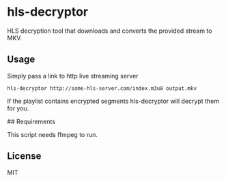 # hls-decryptor

HLS decryption tool that downloads and converts the provided stream to MKV.

## Usage

Simply pass a link to http live streaming server

```
hls-decryptor http://some-hls-server.com/index.m3u8 output.mkv
```

If the playlist contains encrypted segments hls-decryptor will decrypt them for you.

## Requirements

This script needs ffmpeg to run.

## License

MIT
